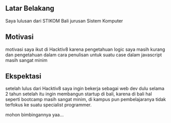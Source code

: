 [//]: # (Ceritakan sedikit tentang latar belakangmu seperti pendidikan terakhir atau pekerjaan sebelumnya)
## Latar Belakang
Saya lulusan dari STIKOM Bali jurusan Sistem Komputer

[//]: # (Motivasi apa yang mendorongmu untuk ikut program coding bootcamp di Hacktiv8?)
## Motivasi
motivasi saya ikut di Hacktiv8 karena pengetahuan logic saya masih kurang dan pengetahuan dalam cara penulisan untuk suatu case dalam javascript masih sangat minim

[//]: # (Beri tahu kami, apa yang ingin kamu dapatkan di Hacktiv8 dan apa yang ingin kamu capai setelah lulus dari sini?)
## Ekspektasi
setelah lulus dari Hacktiv8 saya ingin bekerja sebagai web dev dulu selama 2 tahun setelah itu ingin membangun startup di bali, karena di bali hal seperti bootcamp masih sangat minim, di kampus pun pembelajaranya tidak terfokus ke suatu specialist programmer.

[//]: # (Apakah ada hal lain yang ingin disampaikan? Bila ada, kamu bebas untuk menuliskannya)
mohon bimbingannya yaa...
